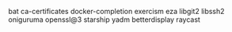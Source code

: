 bat
ca-certificates
docker-completion
exercism
eza
libgit2
libssh2
oniguruma
openssl@3
starship
yadm
betterdisplay
raycast
